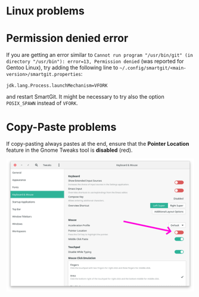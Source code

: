 # Linux problems

# Permission denied error

If you are getting an error similar to `Cannot run program "/usr/bin/git" (in directory "/usr/bin"): error=13, Permission denied` (was reported for Gentoo Linux), try adding the following line to `~/.config/smartgit/<main-version>/smartgit.properties`:

```
jdk.lang.Process.launchMechanism=VFORK
```

and restart SmartGit.
It might be necessary to try also the option `POSIX_SPAWN` instead of `VFORK`.


# Copy-Paste problems

If copy-pasting always pastes at the end, ensure that the **Pointer Location** feature in the Gnome Tweaks tool is **disabled** (red).

![](attachments/53215604/53215603.png)


